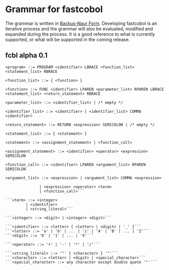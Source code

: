 # Grammar for fastcobol
The grammar is written in [Backus-Naur Form](https://en.wikipedia.org/wiki/Backus?Naur_form). Developing fastcobol is an iterative process and the grammar will also be evaluated, modified and expanded during the process. It is a good reference to what is currently supported, or what will be supported in the coming release.

## fcbl alpha 0.1
```<program> ::= PROGRAM <identifier> LBRACE <function_list> <statement_list> RBRACE```

```<function_list> ::= { <function> }```

```<function> ::= FUNC <identifier> LPAREN <parameter_list> RPAREN LBRACE <statement_list> <return_statement> RBRACE```

```<parameter_list> ::= <identifier_list> | /* empty */```

```<identifier_list> ::= <identifier> | <identifier_list> COMMA <identifier>```

```<return_statement> ::= RETURN <expression> SEMICOLON | /* empty */```

```<statement_list> ::= { <statement> }```

```<statement> ::= <assignment_statement> | <function_call>```

```<assignment_statement> ::= <identifier> <operator> <expression> SEMICOLON```

```<function_call> ::= <identifier> LPAREN <argument_list> RPAREN SEMICOLON```

```<argument_list> ::= <expression> | <argument_list> COMMA <expression>```

```<expression> ::= <term>
               | <expression> <operator> <term>
               | <function_call>```

```<term> ::= <integer>
         | <identifier>
         | <string_literal>```

```<integer> ::= <digit> | <integer> <digit>```

```<identifier> ::= <letter> { <letter> | <digit> | '_' }```
```<letter> ::= 'a' | 'b' | ... | 'z' | 'A' | 'B' | ... | 'Z'```
```<digit> ::= '0' | '1' | ... | '9'```

```<operator> ::= '+' | '-' | '*' | '/'```

```<string_literal> ::= '"' { <character> } '"'```
```<character> ::= <letter> | <digit> | <special_character>```
```<special_character> ::= any character except double quote '"'```
